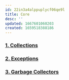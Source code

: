 ```yaml
---
id: 22in3a4alppuplycf06qe9l
title: Core
desc: ''
updated: 1667601060203
created: 1659518388186
---
```


### [1. Collections](java.core.collections.md)
### [2. Exceptions](java.core.exceptions.md)
### [3. Garbage Collectors](java.core.gc.md)